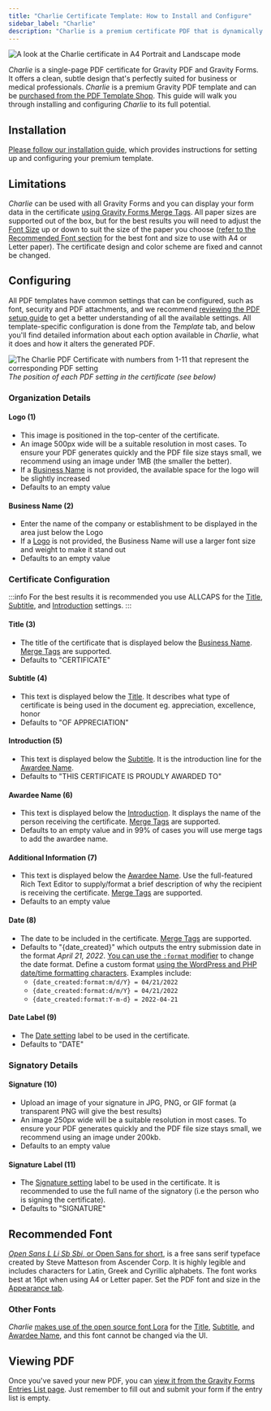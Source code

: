 ```yaml
---
title: "Charlie Certificate Template: How to Install and Configure"
sidebar_label: "Charlie"
description: "Charlie is a premium certificate PDF that is dynamically generated using Gravity Forms data and has been built specifically for use with Gravity PDF."
---
```


![A look at the Charlie certificate in A4 Portrait and Landscape mode](https://resources.gravitypdf.com/uploads/2022/05/Charlie-featured.jpg)

*Charlie* is a single-page PDF certificate for Gravity PDF and Gravity Forms. It offers a clean, subtle design that's perfectly suited for business or medical professionals. *Charlie* is a premium Gravity PDF template and can be [purchased from the PDF Template Shop](https://gravitypdf.com/shop/certificate-charlie/). This guide will walk you through installing and configuring *Charlie* to its full potential.

## Installation

[Please follow our installation guide](../installing-upgrading-premium-templates.md), which provides instructions for setting up and configuring your premium template.

## Limitations

*Charlie* can be used with all Gravity Forms and you can display your form data in the certificate [using Gravity Forms Merge Tags](https://docs.gravityforms.com/category/user-guides/merge-tags-getting-started/). All paper sizes are supported out of the box, but for the best results you will need to adjust the [Font Size](../../users/setup-pdf.md#font-size) up or down to suit the size of the paper you choose ([refer to the Recommended Font section](#recommended-font) for the best font and size to use with A4 or Letter paper). The certificate design and color scheme are fixed and cannot be changed.

## Configuring

All PDF templates have common settings that can be configured, such as font, security and PDF attachments, and we recommend [reviewing the PDF setup guide](../../users/setup-pdf.md) to get a better understanding of all the available settings. All template-specific configuration is done from the *Template* tab, and below you'll find detailed information about each option available in *Charlie*, what it does and how it alters the generated PDF.

![The Charlie PDF Certificate with numbers from 1-11 that represent the corresponding PDF setting](https://resources.gravitypdf.com/uploads/2022/05/Charlie-with-numbering.png)
*The position of each PDF setting in the certificate (see below)*

### Organization Details

#### Logo (1)
* This image is positioned in the top-center of the certificate.
* An image 500px wide will be a suitable resolution in most cases. To ensure your PDF generates quickly and the PDF file size stays small, we recommend using an image under 1MB (the smaller the better).
* If a [Business Name](#business-name-2) is not provided, the available space for the logo will be slightly increased
* Defaults to an empty value

#### Business Name (2)
* Enter the name of the company or establishment to be displayed in the area just below the Logo
* If a [Logo](#logo-1) is not provided, the Business Name will use a larger font size and weight to make it stand out
* Defaults to an empty value

### Certificate Configuration

:::info
For the best results it is recommended you use ALLCAPS for the [Title](#title-3), [Subtitle](#subtitle-4), and [Introduction](#introduction-5) settings. 
:::

#### Title (3)
* The title of the certificate that is displayed below the [Business Name](#business-name-2). [Merge Tags](https://docs.gravityforms.com/category/user-guides/merge-tags-getting-started/) are supported.
* Defaults to "CERTIFICATE"

#### Subtitle (4)
* This text is displayed below the [Title](#title-3). It describes what type of certificate is being used in the document eg. appreciation, excellence, honor
* Defaults to "OF APPRECIATION"

#### Introduction (5)
* This text is displayed below the [Subtitle](#subtitle-5). It is the introduction line for the [Awardee Name](#awardee-name-6).
* Defaults to "THIS CERTIFICATE IS PROUDLY AWARDED TO"

#### Awardee Name (6)
* This text is displayed below the [Introduction](#introduction-5). It displays the name of the person receiving the certificate. [Merge Tags](https://docs.gravityforms.com/category/user-guides/merge-tags-getting-started/) are supported.
* Defaults to an empty value and in 99% of cases you will use merge tags to add the awardee name.

#### Additional Information (7)
* This text is displayed below the [Awardee Name](#awardee-name-6). Use the full-featured Rich Text Editor to supply/format a brief description of why the recipient is receiving the certificate. [Merge Tags](https://docs.gravityforms.com/category/user-guides/merge-tags-getting-started/) are supported.
* Defaults to an empty value

#### Date (8)
* The date to be included in the certificate. [Merge Tags](https://docs.gravityforms.com/category/user-guides/merge-tags-getting-started/) are supported.
* Defaults to "{date\_created}" which outputs the entry submission date in the format _April 21, 2022_. [You can use the `:format` modifier](https://docs.gravityforms.com/entry-date-merge-tags/#h-format) to change the date format. Define a custom format [using the WordPress and PHP date/time formatting characters](https://wordpress.org/support/article/formatting-date-and-time/). Examples include:
  * `{date_created:format:m/d/Y} = 04/21/2022`
  * `{date_created:format:d/m/Y} = 04/21/2022`
  * `{date_created:format:Y-m-d} = 2022-04-21`

#### Date Label (9)
* The [Date setting](#date-8) label to be used in the certificate.
* Defaults to "DATE"

### Signatory Details

#### Signature (10)
* Upload an image of your signature in JPG, PNG, or GIF format (a transparent PNG will give the best results)
* An image 250px wide will be a suitable resolution in most cases. To ensure your PDF generates quickly and the PDF file size stays small, we recommend using an image under 200kb.
* Defaults to an empty value

#### Signature Label (11)
* The [Signature setting](#signature-11) label to be used in the certificate. It is recommended to use the full name of the signatory (i.e the person who is signing the certificate).
* Defaults to "SIGNATURE"

## Recommended Font

[*Open Sans L Li Sb Sbi*, or Open Sans for short](https://fonts.google.com/specimen/Open+Sans), is a free sans serif typeface created by Steve Matteson from Ascender Corp. It is highly legible and includes characters for Latin, Greek and Cyrillic alphabets. The font works best at 16pt when using A4 or Letter paper. Set the PDF font and size in the [Appearance tab](../../users/setup-pdf.md#appearance-section).

### Other Fonts

_Charlie_ [makes use of the open source font Lora](https://fonts.google.com/specimen/Lora) for the [Title](#title-3), [Subtitle](#subtitle-4), and [Awardee Name](#awardee-name-6), and this font cannot be changed via the UI.

## Viewing PDF

Once you've saved your new PDF, you can [view it from the Gravity Forms Entries List page](../../users/viewing-pdfs.md). Just remember to fill out and submit your form if the entry list is empty.